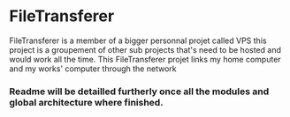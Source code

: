 # FileTransferer
FileTransferer is a member of a bigger personnal projet called VPS this project is a groupement of other sub projects that's need to be hosted and would work all the time. This FileTransferer projet links my home computer and my works' computer through the network


### Readme will be detailled furtherly once all the modules and global architecture where finished.

